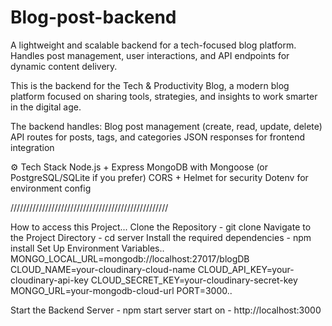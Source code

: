 # Blog-post-backend
A lightweight and scalable backend for a tech-focused blog platform. Handles post management, user interactions, and API endpoints for dynamic content delivery.

This is the backend for the Tech & Productivity Blog, a modern blog platform focused on sharing tools, strategies, and insights to work smarter in the digital age.

The backend handles:
Blog post management (create, read, update, delete)
API routes for posts, tags, and categories
JSON responses for frontend integration

⚙️ Tech Stack
Node.js + Express
MongoDB with Mongoose (or PostgreSQL/SQLite if you prefer)
CORS + Helmet for security
Dotenv for environment config

//////////////////////////////////////////////////

How to access this Project...
Clone the Repository - git clone <repository-url>
Navigate to the Project Directory - cd server
Install the required dependencies - npm install
Set Up Environment Variables..
    MONGO_LOCAL_URL=mongodb://localhost:27017/blogDB
    CLOUD_NAME=your-cloudinary-cloud-name
    CLOUD_API_KEY=your-cloudinary-api-key
    CLOUD_SECRET_KEY=your-cloudinary-secret-key
    MONGO_URL=your-mongodb-cloud-url
    PORT=3000..

 Start the Backend Server - npm start
 server start on - http://localhost:3000
